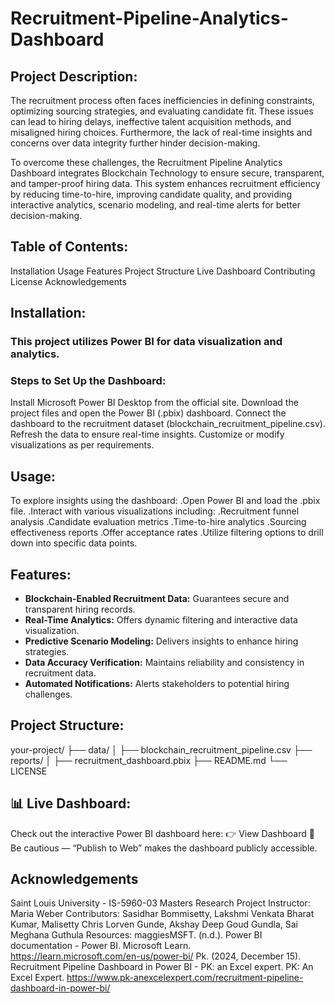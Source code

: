 # Recruitment-Pipeline-Analytics-Dashboard
## Project Description:
The recruitment process often faces inefficiencies in defining constraints, optimizing sourcing strategies, and evaluating candidate fit. These issues can lead to hiring delays, ineffective talent acquisition methods, and misaligned hiring choices. Furthermore, the lack of real-time insights and concerns over data integrity further hinder decision-making.

To overcome these challenges, the Recruitment Pipeline Analytics Dashboard integrates Blockchain Technology to ensure secure, transparent, and tamper-proof hiring data. This system enhances recruitment efficiency by reducing time-to-hire, improving candidate quality, and providing interactive analytics, scenario modeling, and real-time alerts for better decision-making.

## Table of Contents:
Installation
Usage
Features
Project Structure
Live Dashboard
Contributing
License
Acknowledgements

## Installation:
### This project utilizes Power BI for data visualization and analytics.
### Steps to Set Up the Dashboard:
Install Microsoft Power BI Desktop from the official site.
Download the project files and open the Power BI (.pbix) dashboard.
Connect the dashboard to the recruitment dataset (blockchain_recruitment_pipeline.csv).
Refresh the data to ensure real-time insights.
Customize or modify visualizations as per requirements.

## Usage:
To explore insights using the dashboard:
.Open Power BI and load the .pbix file.
.Interact with various visualizations including:
.Recruitment funnel analysis
.Candidate evaluation metrics
.Time-to-hire analytics
.Sourcing effectiveness reports
.Offer acceptance rates
.Utilize filtering options to drill down into specific data points.
## Features:
- **Blockchain-Enabled Recruitment Data:** Guarantees secure and transparent hiring records.  
- **Real-Time Analytics:** Offers dynamic filtering and interactive data visualization.  
- **Predictive Scenario Modeling:** Delivers insights to enhance hiring strategies.  
- **Data Accuracy Verification:** Maintains reliability and consistency in recruitment data.  
- **Automated Notifications:** Alerts stakeholders to potential hiring challenges.
## Project Structure:
your-project/
├── data/
│   ├── blockchain_recruitment_pipeline.csv
├── reports/
│   ├── recruitment_dashboard.pbix
├── README.md
└── LICENSE

## 📊 Live Dashboard:
Check out the interactive Power BI dashboard here:
👉 View Dashboard
🔐 Be cautious — “Publish to Web” makes the dashboard publicly accessible.

## Acknowledgements

Saint Louis University - IS-5960-03 Masters Research Project
Instructor: Maria Weber
Contributors: Sasidhar Bommisetty, Lakshmi Venkata Bharat Kumar, Malisetty Chris Lorven Gunde, Akshay Deep Goud Gundla, Sai Meghana Guthula
Resources: 
maggiesMSFT. (n.d.). Power BI documentation - Power BI. Microsoft Learn.  
https://learn.microsoft.com/en-us/power-bi/
Pk. (2024, December 15). Recruitment Pipeline Dashboard in Power BI - PK: an Excel expert. 
PK: An Excel Expert. 
https://www.pk-anexcelexpert.com/recruitment-pipeline-dashboard-in-power-bi/

